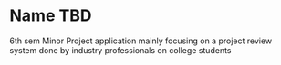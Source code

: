 # Name TBD
6th sem Minor Project application mainly focusing on a project review system done by industry professionals on college students
